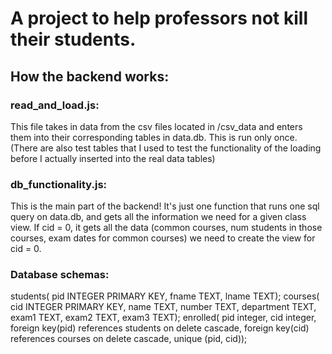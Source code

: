 # A project to help professors not kill their students. 

## How the backend works: 

### read_and_load.js: 
This file takes in data from the csv files located in /csv_data and enters them into their corresponding tables in data.db. This is run only once. (There are also test tables that I used to test the functionality of the loading before I actually inserted into the real data tables)

### db_functionality.js: 
This is the main part of the backend! It's just one function that runs one sql query on data.db, and gets all the information we need for a given class view. If cid = 0, it gets all the data (common courses, num students in those courses, exam dates for common courses) we need to create the view for cid = 0. 

### Database schemas:
students(
    pid INTEGER PRIMARY KEY, 
    fname TEXT, 
    lname TEXT);
courses(
    cid INTEGER PRIMARY KEY, 
    name TEXT, 
    number TEXT, 
    department TEXT, 
    exam1 TEXT, 
    exam2 TEXT, 
    exam3 TEXT);
enrolled(
    pid integer, 
    cid integer, 
    foreign key(pid) references students on delete cascade, 
    foreign key(cid) references courses on delete cascade, 
    unique (pid, cid));
